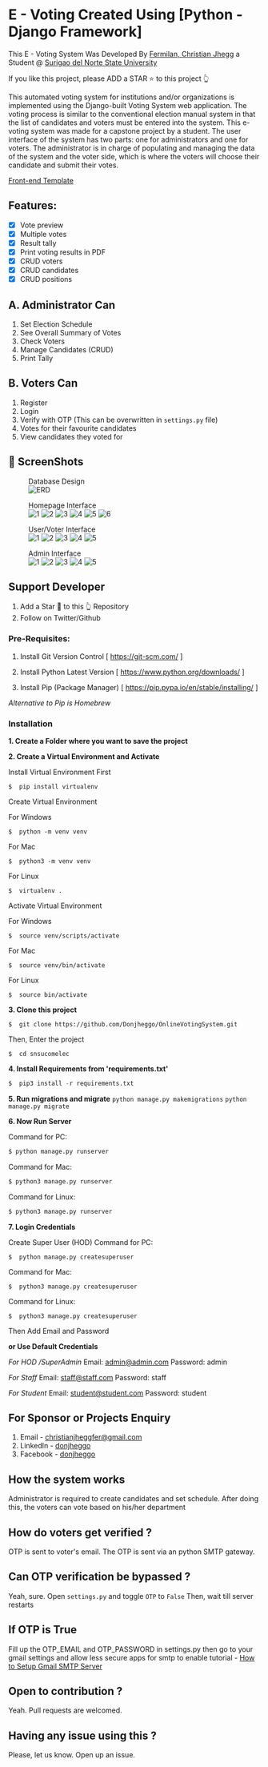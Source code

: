 # E - Voting Created Using [Python - Django Framework]
This E - Voting System Was Developed By [Fermilan, Christian Jhegg](https://www.facebook.com/Donjheggo/) a Student @ [Surigao del Norte State University](https://snsu.edu.ph/)



If you like this project, please ADD a STAR ⭐️  to this project 👆

This automated voting system for institutions and/or organizations is implemented using the Django-built Voting System web application. The voting process is similar to the conventional election manual system in that the list of candidates and voters must be entered into the system. This e-voting system was made for a capstone project by a student. The user interface of the system has two parts: one for administrators and one for voters. The administrator is in charge of populating and managing the data of the system and the voter side, which is where the voters will choose their candidate and submit their votes.


[Front-end Template](https://startbootstrap.com/theme/sb-admin-2 "SB Admin 2")


## Features:

- [x] Vote preview
- [x] Multiple votes
- [x] Result tally
- [x] Print voting results in PDF
- [x] CRUD voters
- [x] CRUD candidates
- [x] CRUD positions

## A. Administrator Can
1. Set Election Schedule
2. See Overall Summary of Votes
3. Check Voters
4. Manage Candidates (CRUD)
5. Print Tally


## B. Voters Can
1. Register
2. Login
3. Verify with OTP (This can be overwritten in `settings.py` file)
4. Votes for their favourite candidates
5. View candidates they voted for

## 📸 ScreenShots
<figure>
  <figcaption>Database Design</figcaption>
  <img
  src="screenshots/ERD/ERD.png"
  alt="ERD">
</figure>

<figure>
  <figcaption>Homepage Interface</figcaption>
  <img
  src="screenshots/MAIN/1.png"
  alt="1">
  <img
  src="screenshots/MAIN/2.png"
  alt="2">
  <img
  src="screenshots/MAIN/3.png"
  alt="3">
  <img
  src="screenshots/MAIN/4.png"
  alt="4">
  <img
  src="screenshots/MAIN/5.png"
  alt="5">
  <img
  src="screenshots/MAIN/6.png"
  alt="6">

</figure>


<figure>
  <figcaption>User/Voter Interface</figcaption>
  <img
  src="screenshots/MAIN/user/1.png"
  alt="1">
  <img
  src="screenshots/MAIN/user/2.png"
  alt="2">
  <img
  src="screenshots/MAIN/user/3.png"
  alt="3">
  <img
  src="screenshots/MAIN/user/4.png"
  alt="4">
  <img
  src="screenshots/MAIN/user/5.png"
  alt="5">

</figure>


<figure>
  <figcaption>Admin Interface</figcaption>
  <img
  src="screenshots/MAIN/admin/1.png"
  alt="1">
  <img
  src="screenshots/MAIN/admin/2.png"
  alt="2">
  <img
  src="screenshots/MAIN/admin/3.png"
  alt="3">
  <img
  src="screenshots/MAIN/admin/4.png"
  alt="4">
  <img
  src="screenshots/MAIN/admin/5.png"
  alt="5">

</figure>






## Support Developer
1. Add a Star 🌟 to this 👆 Repository
2. Follow on Twitter/Github




### Pre-Requisites:
1. Install Git Version Control
[ https://git-scm.com/ ]

2. Install Python Latest Version
[ https://www.python.org/downloads/ ]

3. Install Pip (Package Manager)
[ https://pip.pypa.io/en/stable/installing/ ]

*Alternative to Pip is Homebrew*


### Installation
**1. Create a Folder where you want to save the project**

**2. Create a Virtual Environment and Activate**

Install Virtual Environment First
```
$  pip install virtualenv
```

Create Virtual Environment

For Windows
```
$  python -m venv venv
```
For Mac
```
$  python3 -m venv venv
```
For Linux
```
$  virtualenv .
```

Activate Virtual Environment

For Windows
```
$  source venv/scripts/activate
```

For Mac
```
$  source venv/bin/activate
```

For Linux
```
$  source bin/activate
```

**3. Clone this project**
```
$  git clone https://github.com/Donjheggo/OnlineVotingSystem.git
```

Then, Enter the project
```
$  cd snsucomelec
```

**4. Install Requirements from 'requirements.txt'**
```python
$  pip3 install -r requirements.txt
```

**5. Run migrations and migrate**
```python manage.py makemigrations```
```python manage.py migrate```

**6. Now Run Server**

Command for PC:
```python
$ python manage.py runserver
```

Command for Mac:
```python
$ python3 manage.py runserver
```

Command for Linux:
```python
$ python3 manage.py runserver
```

**7. Login Credentials**

Create Super User (HOD)
Command for PC:
```
$  python manage.py createsuperuser
```

Command for Mac:
```
$  python3 manage.py createsuperuser
```

Command for Linux:
```
$  python3 manage.py createsuperuser
```



Then Add Email and Password

**or Use Default Credentials**

*For HOD /SuperAdmin*
Email: admin@admin.com
Password: admin

*For Staff*
Email: staff@staff.com
Password: staff

*For Student*
Email: student@student.com
Password: student



## For Sponsor or Projects Enquiry
1. Email - christianjheggfer@gmail.com
2. LinkedIn - [donjheggo](www.linkedin.com/in/donjheggo)
2. Facebook - [donjheggo](https://www.facebook.com/Donjheggo)



## How the system works
Administrator is required to create candidates and set schedule. 
After doing this, the voters can vote based on his/her department

## How do voters get verified ?
OTP is sent to voter's email.
The OTP is sent via an python SMTP gateway. 

## Can OTP verification be bypassed ?
Yeah, sure.
Open `settings.py` and toggle `OTP` to  `False`
Then, wait till server restarts

## If OTP is True
Fill up the OTP_EMAIL and OTP_PASSWORD in settings.py
then go to your gmail settings and allow less secure apps for smtp to enable
tutorial - [How to Setup Gmail SMTP Server](https://www.youtube.com/watch?v=1YXVdyVuFGA)


## Open to contribution ?
Yeah. Pull requests are welcomed.

## Having any issue using this ?
Please, let us know. Open up an issue. 


